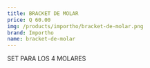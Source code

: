 ```yaml
---
title: BRACKET DE MOLAR
price: Q 60.00
img: /products/importho/bracket-de-molar.png
brand: Importho
name: bracket-de-molar
---
```


SET PARA LOS 4 MOLARES
